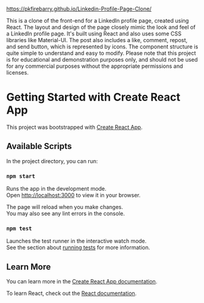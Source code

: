 https://pkfirebarry.github.io/Linkedin-Profile-Page-Clone/

This is a clone of the front-end for a LinkedIn profile page, created using React. The layout and design of the page closely mimic the look and feel of a LinkedIn profile page. It's built using React and also uses some CSS libraries like Material-UI. The post also includes a like, comment, repost, and send button, which is represented by icons. The component structure is quite simple to understand and easy to modify. Please note that this project is for educational and demonstration purposes only, and should not be used for any commercial purposes without the appropriate permissions and licenses.


# Getting Started with Create React App

This project was bootstrapped with [Create React App](https://github.com/facebook/create-react-app).

## Available Scripts

In the project directory, you can run:

### `npm start`

Runs the app in the development mode.\
Open [http://localhost:3000](http://localhost:3000) to view it in your browser.

The page will reload when you make changes.\
You may also see any lint errors in the console.

### `npm test`

Launches the test runner in the interactive watch mode.\
See the section about [running tests](https://facebook.github.io/create-react-app/docs/running-tests) for more information.

## Learn More

You can learn more in the [Create React App documentation](https://facebook.github.io/create-react-app/docs/getting-started).

To learn React, check out the [React documentation](https://reactjs.org/).
